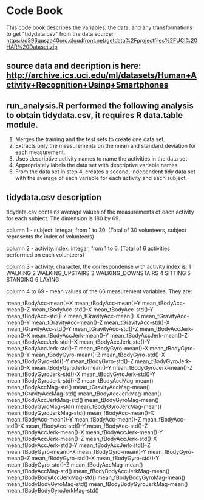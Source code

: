 # Code Book
This code book describes the variables, the data, and any transformations to get "tidydata.csv" from the data source:
https://d396qusza40orc.cloudfront.net/getdata%2Fprojectfiles%2FUCI%20HAR%20Dataset.zip

## source data and decription is here: http://archive.ics.uci.edu/ml/datasets/Human+Activity+Recognition+Using+Smartphones 

## run_analysis.R performed the following analysis to obtain tidydata.csv, it requires R data.table module.
1. Merges the training and the test sets to create one data set.
2. Extracts only the measurements on the mean and standard deviation for each measurement. 
3. Uses descriptive activity names to name the activities in the data set
4. Appropriately labels the data set with descriptive variable names. 
5. From the data set in step 4, creates a second, independent tidy data set with the average of each variable for each activity and each subject.

## tidydata.csv description
tidydata.csv contains average values of the measurements of each activity for each subject. The dimension is 180 by 69.

column 1 - subject: integar, from 1 to 30. (Total of 30 volunteers, subject represents the index of volunteers)

column 2 - activity.index: integar, from 1 to 6. (Total of 6 activities performed on each volunteers)

column 3 - activity: character, the correspondense with activity index is:
			1 WALKING
			2 WALKING_UPSTAIRS
			3 WALKING_DOWNSTAIRS
			4 SITTING
			5 STANDING
			6 LAYING
			
column 4 to 69 - mean values of the 66 measurement variables. They are:

mean_tBodyAcc-mean()-X
mean_tBodyAcc-mean()-Y
mean_tBodyAcc-mean()-Z
mean_tBodyAcc-std()-X 
mean_tBodyAcc-std()-Y
mean_tBodyAcc-std()-Z
mean_tGravityAcc-mean()-X
mean_tGravityAcc-mean()-Y
mean_tGravityAcc-mean()-Z
mean_tGravityAcc-std()-X
mean_tGravityAcc-std()-Y
mean_tGravityAcc-std()-Z
mean_tBodyAccJerk-mean()-X
mean_tBodyAccJerk-mean()-Y
mean_tBodyAccJerk-mean()-Z
mean_tBodyAccJerk-std()-X
mean_tBodyAccJerk-std()-Y
mean_tBodyAccJerk-std()-Z
mean_tBodyGyro-mean()-X
mean_tBodyGyro-mean()-Y
mean_tBodyGyro-mean()-Z
mean_tBodyGyro-std()-X
mean_tBodyGyro-std()-Y
mean_tBodyGyro-std()-Z
mean_tBodyGyroJerk-mean()-X
mean_tBodyGyroJerk-mean()-Y
mean_tBodyGyroJerk-mean()-Z
mean_tBodyGyroJerk-std()-X
mean_tBodyGyroJerk-std()-Y
mean_tBodyGyroJerk-std()-Z
mean_tBodyAccMag-mean()
mean_tBodyAccMag-std()
mean_tGravityAccMag-mean()
mean_tGravityAccMag-std()
mean_tBodyAccJerkMag-mean()
mean_tBodyAccJerkMag-std()
mean_tBodyGyroMag-mean()
mean_tBodyGyroMag-std()
mean_tBodyGyroJerkMag-mean()
mean_tBodyGyroJerkMag-std()
mean_fBodyAcc-mean()-X
mean_fBodyAcc-mean()-Y
mean_fBodyAcc-mean()-Z
mean_fBodyAcc-std()-X
mean_fBodyAcc-std()-Y
mean_fBodyAcc-std()-Z
mean_fBodyAccJerk-mean()-X
mean_fBodyAccJerk-mean()-Y
mean_fBodyAccJerk-mean()-Z
mean_fBodyAccJerk-std()-X
mean_fBodyAccJerk-std()-Y
mean_fBodyAccJerk-std()-Z
mean_fBodyGyro-mean()-X
mean_fBodyGyro-mean()-Y
mean_fBodyGyro-mean()-Z
mean_fBodyGyro-std()-X
mean_fBodyGyro-std()-Y
mean_fBodyGyro-std()-Z
mean_fBodyAccMag-mean()
mean_fBodyAccMag-std()
mean_fBodyBodyAccJerkMag-mean()
mean_fBodyBodyAccJerkMag-std()
mean_fBodyBodyGyroMag-mean()
mean_fBodyBodyGyroMag-std()
mean_fBodyBodyGyroJerkMag-mean()
mean_fBodyBodyGyroJerkMag-std()

#
